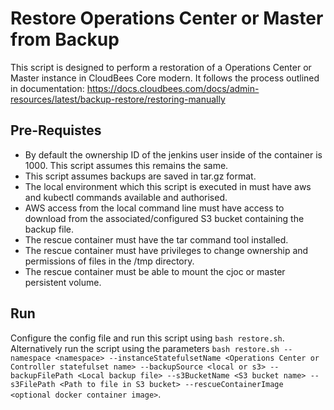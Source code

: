 # Restore Operations Center or Master from Backup
This script is designed to perform a restoration of a Operations Center or Master instance in CloudBees Core modern.
It follows the process outlined in documentation: https://docs.cloudbees.com/docs/admin-resources/latest/backup-restore/restoring-manually


## Pre-Requistes
- By default the ownership ID of the jenkins user inside of the container is 1000. This script assumes this remains the same.
- This script assumes backups are saved in tar.gz format.
- The local environment which this script is executed in must have aws and kubectl commands available and authorised.
- AWS access from the local command line must have access to download from the associated/configured S3 bucket containing the backup file.
- The rescue container must have the tar command tool installed.
- The rescue container must have privileges to change ownership and permissions of files in the /tmp directory.
- The rescue container must be able to mount the cjoc or master persistent volume.

## Run
Configure the config file and run this script using `bash restore.sh`.
Alternatively run the script using the parameters `bash restore.sh --namespace <namespace> --instanceStatefulsetName <Operations Center or Controller statefulset name> --backupSource <local or s3> --backupFilePath <Local backup file> --s3BucketName <S3 bucket name> --s3FilePath <Path to file in S3 bucket> --rescueContainerImage <optional docker container image>`.
